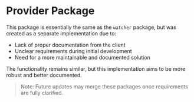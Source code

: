 # Provider Package

This package is essentially the same as the `watcher` package, but was created as a separate implementation due to:

- Lack of proper documentation from the client
- Unclear requirements during initial development
- Need for a more maintainable and documented solution

The functionality remains similar, but this implementation aims to be more robust and better documented.

> Note: Future updates may merge these packages once requirements are fully clarified.